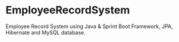 # EmployeeRecordSystem
Employee Record System using Java &amp; Sprint Boot Framework, JPA, Hibernate and MySQL database.
